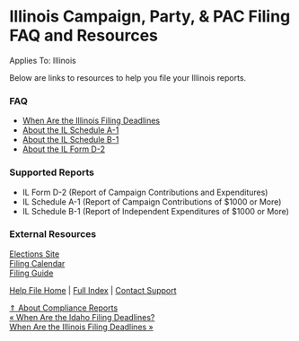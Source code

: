  Illinois Campaign, Party, & PAC Filing FAQ and Resources
==========

Applies To: Illinois

Below are links to resources to help you file your Illinois reports.

### FAQ ###

* [When Are the Illinois Filing Deadlines](https://ispolitical.com/When-Are-the-Illinois-Filing-Deadlines)
* [About the IL Schedule A-1](https://ispolitical.com/About-the-IL-Schedule-A-1)
* [About the IL Schedule B-1](https://ispolitical.com/About-the-IL-Schedule-B-1)
* [About the IL Form D-2](https://ispolitical.com/About-the-IL-Form-D-2)

### Supported Reports ###

* IL Form D-2 (Report of Campaign Contributions and Expenditures)
* IL Schedule A-1 (Report of Campaign Contributions of $1000 or More)
* IL Schedule B-1 (Report of Independent Expenditures of $1000 or More)

### External Resources ###

[Elections Site  
](https://www.elections.il.gov/#News)[Filing Calendar](https://www.elections.il.gov/CampaignDisclosure.aspx?MID=rfZ%2buidMSDY%3d)  
[Filing Guide](https://www.elections.il.gov/CampaignDisclosure.aspx?MID=rfZ%2buidMSDY%3d)

[Help File Home](/help/) | [Full Index](/Help-File-Directory/) | [Contact Support](mailto:support@ISPolitical.com)

[⇑ About Compliance Reports](/About-Compliance-Reports)  
[« When Are the Idaho Filing Deadlines?](/When-Are-the-Idaho-Filing-Deadlines)  
[When Are the Illinois Filing Deadlines »](/When-Are-the-Illinois-Filing-Deadlines)